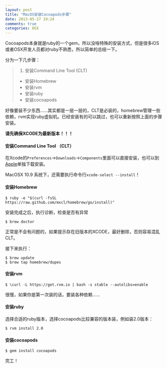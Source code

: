 ```yaml
---
layout: post
title: "MacOS安装Cocoapods步骤"
date: 2013-05-27 19:24
comments: true
categories: OSX
---
```


Cocoapods本身就是ruby的一个gem，所以没啥特殊的安装方式，但是很多iOS或者OSX开发人员都对ruby不熟悉，所以简单的总结一下。

分为一下几步骤：

> 1. 安装Command Line Tool (CLT) 
> - 安装Homebrew
> - 安装rvm
> - 安装ruby
> - 安装cocoapods

好像要装不少东西……其实都是一层一层的，CLT是必装的，homebrew管理一些依赖，rvm实现ruby虚拟机。已经安装有的可以跳过，也可以重新按照上面的步骤安装。

__请先确保XCODE为最新版本！！！__

#### 安装Command Line Tool （CLT）

在Xcode的`Preferences`->`Downloads`->`Components`里面可以直接安装，也可以到[Apple](https://developer.apple.com/downloads/index.action)单独下载安装。

<!-- more -->
MacOSX 10.9 系统下，还需要执行命令行`xcode-select --install`！

#### 安装Homebrew

```
$ ruby -e "$(curl -fsSL https://raw.github.com/mxcl/homebrew/go/install)"
```

安装完成之后，执行诊断，检查是否有异常

```
$ brew doctor
```

正常是不会有问题的，如果提示存在旧版本的XCODE，最好删除，否则容易混乱CLT。

接下来执行：

```
$ brew update
$ brew tap homebrew/dupes
```

#### 安装rvm

```
$ \curl -L https://get.rvm.io | bash -s stable --autolibs=enable
```

很慢，如果你是第一次装的话，要装各种依赖……

#### 安装ruby

选择合适的ruby版本，选择cocoapods比较兼容的版本装，例如装2.0版本：

```
$ rvm install 2.0
```

#### 安装cocoapods

```
$ gem install cocoapods
```

完工！
